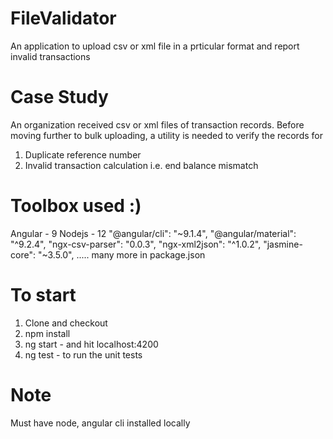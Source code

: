 # FileValidator
An application to upload csv or xml file in a prticular format and report invalid transactions
# Case Study
An organization received csv or xml files of transaction records. 
Before moving further to bulk uploading, a utility is needed to verify the records for
  1. Duplicate reference number
  2. Invalid transaction calculation i.e. end balance mismatch
# Toolbox used :) 
Angular - 9
Nodejs - 12
"@angular/cli": "~9.1.4",
"@angular/material": "^9.2.4",
"ngx-csv-parser": "0.0.3",
"ngx-xml2json": "^1.0.2",
"jasmine-core": "~3.5.0",
..... many more in package.json

# To start
1. Clone and checkout
2. npm install
3. ng start - and hit localhost:4200
4. ng test - to run the unit tests

# Note
Must have node, angular cli installed locally
